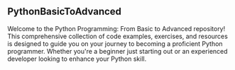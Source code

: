 ## PythonBasicToAdvanced
Welcome to the Python Programming: From Basic to Advanced repository! This comprehensive collection of code examples, exercises, and resources is designed to guide you on your journey to becoming a proficient Python programmer. Whether you're a beginner just starting out or an experienced developer looking to enhance your Python skill.
